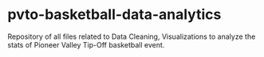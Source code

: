 # pvto-basketball-data-analytics
Repository of all files related to Data Cleaning, Visualizations to analyze the stats of Pioneer Valley Tip-Off basketball event.
